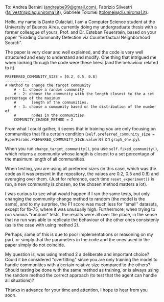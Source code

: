 To: Andrea Bernini (andreabe99@gmail.com), Fabrizio Silvestri (fsilvestri@diag.uniroma1.it), Gabriele Tolomei (tolomei@di.uniroma1.it).

Hello, my name is Dante Culaciati, I am a Computer Science student at the University of Buenos Aires, currently doing my undergraduate thesis with a former colleague of yours, Prof. and Dr. Esteban Feuerstein, based on your paper "Evading Community Detection via Counterfactual Neighborhood Search".

The paper is very clear and well explained, and the code is very well structured and easy to understand and modify.
One thing that intrigued me when looking through the code were these lines: (and the behaviour related to it).

```
PREFERRED_COMMUNITY_SIZE = [0.2, 0.5, 0.8]
-----------
# Method to change the target community
    # - 1: choose a random community
    # - 2: choose the community with the length closest to the a set percentage of the maximum
    #       length of the communities.
    # - 3: choose a community based on the distribution of the number of
    #       nodes in the communities
    COMMUNITY_CHANGE_METHOD = 2
```

From what I could gather, it seems that in training you are only focusing on communities that fit a certain condition (`self.preferred_community_size = HyperParams.PREFERRED_COMMUNITY_SIZE.value[0]` on `graph_env.py`).

When you run `change_target_community()`, you use `self.fixed_community()`, which returns a community whose length is closest to a set percentage of the maximum length of all communities.

When testing, you are using all preferred sizes (in this case, which was the code as it was present in the repository, the values are 0.2, 0.5 and 0.8) and averaging over them.
(Just for reference, each time `reset_experiment()` is run, a new community is chosen, so the chosen method matters a lot).

I was curious to see what would happen if I ran the same tests, but only changing the community change method to random (the model is the same), and to my surprise, the F1 score was much less for "small" datasets, except for fb-75, where it was unusually high.
Furthermore, when trying to run various "random" tests, the results were all over the place, in the sense that no run was able to replicate the behaviour of the other ones consistenly (as is the case with using method 2).

Perhaps, some of this is due to poor implementations or reasoning on my part, or simply that the parameters in the code and the ones used in the paper simply do not coincide.

My question is, was using method 2 a deliberate and important choice? 
Could it be considered "overfitting" since you are only training the model to handle communities with a certain relative size compared to the others? 
Should testing be done with the same method as training, or is always using the random method the correct approach (to test that the agent can handle all situations)?

Thanks in advance for your time and attention, I hope to hear from you soon.